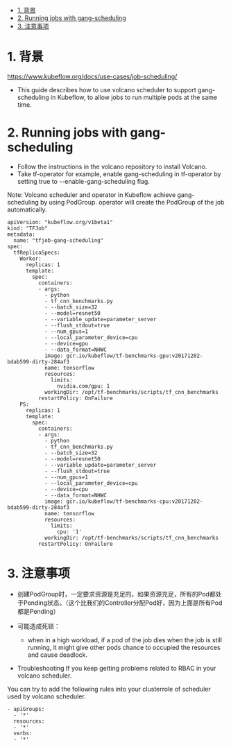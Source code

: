 <!-- TOC -->

- [1. 背景](#1-背景)
- [2. Running jobs with gang-scheduling](#2-running-jobs-with-gang-scheduling)
- [3. 注意事项](#3-注意事项)

<!-- /TOC -->
# 1. 背景
https://www.kubeflow.org/docs/use-cases/job-scheduling/

* This guide describes how to use volcano scheduler to support gang-scheduling in Kubeflow, to allow jobs to run multiple pods at the same time.

# 2. Running jobs with gang-scheduling
* Follow the instructions in the volcano repository to install Volcano.
* Take tf-operator for example, enable gang-scheduling in tf-operator by setting true to --enable-gang-scheduling flag.

Note: Volcano scheduler and operator in Kubeflow achieve gang-scheduling by using PodGroup. operator will create the PodGroup of the job automatically.

```
apiVersion: "kubeflow.org/v1beta1"
kind: "TFJob"
metadata:
  name: "tfjob-gang-scheduling"
spec:
  tfReplicaSpecs:
    Worker:
      replicas: 1
      template:
        spec:
          containers:
          - args:
            - python
            - tf_cnn_benchmarks.py
            - --batch_size=32
            - --model=resnet50
            - --variable_update=parameter_server
            - --flush_stdout=true
            - --num_gpus=1
            - --local_parameter_device=cpu
            - --device=gpu
            - --data_format=NHWC
            image: gcr.io/kubeflow/tf-benchmarks-gpu:v20171202-bdab599-dirty-284af3
            name: tensorflow
            resources:
              limits:
                nvidia.com/gpu: 1
            workingDir: /opt/tf-benchmarks/scripts/tf_cnn_benchmarks
          restartPolicy: OnFailure
    PS:
      replicas: 1
      template:
        spec:
          containers:
          - args:
            - python
            - tf_cnn_benchmarks.py
            - --batch_size=32
            - --model=resnet50
            - --variable_update=parameter_server
            - --flush_stdout=true
            - --num_gpus=1
            - --local_parameter_device=cpu
            - --device=cpu
            - --data_format=NHWC
            image: gcr.io/kubeflow/tf-benchmarks-cpu:v20171202-bdab599-dirty-284af3
            name: tensorflow
            resources:
              limits:
                cpu: '1'
            workingDir: /opt/tf-benchmarks/scripts/tf_cnn_benchmarks
          restartPolicy: OnFailure
```

# 3. 注意事项
* 创建PodGroup时，一定要求资源是充足的，如果资源充足，所有的Pod都处于Pending状态。（这个比我们的Controller分配Pod好，因为上面是所有Pod都是Pending）

* 可能造成死锁：
    * when in a high workload, if a pod of the job dies when the job is still running, it might give other pods chance to occupied the resources and cause deadlock.

* Troubleshooting 
If you keep getting problems related to RBAC in your volcano scheduler.

You can try to add the following rules into your clusterrole of scheduler used by volcano scheduler.
```
- apiGroups:
  - '*'
  resources:
  - '*'
  verbs:
  - '*'
```